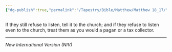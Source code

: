 ```yaml
---
{"dg-publish":true,"permalink":"/Tapestry/Bible/Matthew/Matthew 18_17/","title":"Matthew 18:17","hide":true,"tags":["bible-verse","bible-verse"],"dgHomeLink":true,"dgShowLocalGraph":true,"dgEnableSearch":true}
---
```


If they still refuse to listen, tell it to the church; and if they refuse to listen even to the church, treat them as you would a pagan or a tax collector.

---
*New International Version (NIV)*